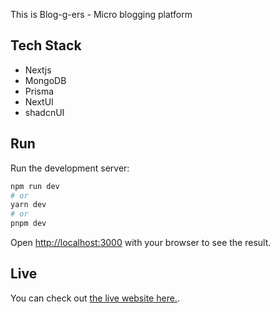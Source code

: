 This is Blog-g-ers - Micro blogging platform

## Tech Stack

- Nextjs
- MongoDB
- Prisma
- NextUI
- shadcnUI

## Run

Run the development server:

```bash
npm run dev
# or
yarn dev
# or
pnpm dev
```

Open [http://localhost:3000](http://localhost:3000) with your browser to see the result.

## Live

You can check out [the live website here.](https://blog-g-gers.vercel.app/).
